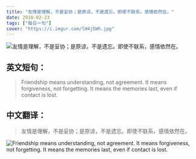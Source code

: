 ```yaml
---
title: "友情是理解，不是妥协；是原谅，不是遗忘。即使不联系，感情依然在。"
date: 2018-02-23
tags: ["每日一句"]
cover: "https://i.imgur.com/lH4jSWh.jpg"
---
```


![友情是理解，不是妥协；是原谅，不是遗忘。即使不联系，感情依然在。](https://i.imgur.com/5uUTxna.jpg)

## 英文短句：
> Friendship means understanding, not agreement. It means forgiveness, not forgetting. It means the memories last, even if contact is lost. 

<!--more-->

## 中文翻译：
> 友情是理解，不是妥协；是原谅，不是遗忘。即使不联系，感情依然在。

![Friendship means understanding, not agreement. It means forgiveness, not forgetting. It means the memories last, even if contact is lost. ](https://i.imgur.com/AsFRnkw.jpg)

